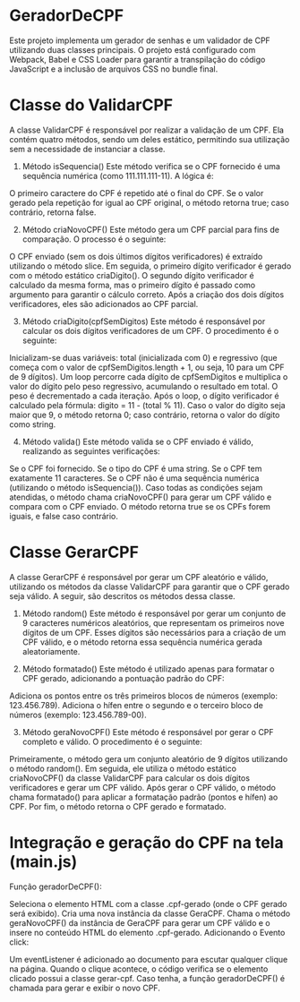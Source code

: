# GeradorDeCPF
Este projeto implementa um gerador de senhas e um validador de CPF utilizando duas classes principais. O projeto está configurado com Webpack, Babel e CSS Loader para garantir a transpilação do código JavaScript e a inclusão de arquivos CSS no bundle final.

# Classe do ValidarCPF
A classe ValidarCPF é responsável por realizar a validação de um CPF. Ela contém quatro métodos, sendo um deles estático, permitindo sua utilização sem a necessidade de instanciar a classe.

1. Método isSequencia()
Este método verifica se o CPF fornecido é uma sequência numérica (como 111.111.111-11). A lógica é:

O primeiro caractere do CPF é repetido até o final do CPF.
Se o valor gerado pela repetição for igual ao CPF original, o método retorna true; caso contrário, retorna false.

2. Método criaNovoCPF()
Este método gera um CPF parcial para fins de comparação. O processo é o seguinte:

O CPF enviado (sem os dois últimos dígitos verificadores) é extraído utilizando o método slice.
Em seguida, o primeiro dígito verificador é gerado com o método estático criaDigito().
O segundo dígito verificador é calculado da mesma forma, mas o primeiro dígito é passado como argumento para garantir o cálculo correto.
Após a criação dos dois dígitos verificadores, eles são adicionados ao CPF parcial.

3. Método criaDigito(cpfSemDigitos)
Este método é responsável por calcular os dois dígitos verificadores de um CPF. O procedimento é o seguinte:

Inicializam-se duas variáveis: total (inicializada com 0) e regressivo (que começa com o valor de cpfSemDigitos.length + 1, ou seja, 10 para um CPF de 9 dígitos).
Um loop percorre cada dígito de cpfSemDigitos e multiplica o valor do dígito pelo peso regressivo, acumulando o resultado em total.
O peso é decrementado a cada iteração.
Após o loop, o dígito verificador é calculado pela fórmula: digito = 11 - (total % 11). Caso o valor do dígito seja maior que 9, o método retorna 0; caso contrário, retorna o valor do dígito como string.

4. Método valida()
Este método valida se o CPF enviado é válido, realizando as seguintes verificações:

Se o CPF foi fornecido.
Se o tipo do CPF é uma string.
Se o CPF tem exatamente 11 caracteres.
Se o CPF não é uma sequência numérica (utilizando o método isSequencia()).
Caso todas as condições sejam atendidas, o método chama criaNovoCPF() para gerar um CPF válido e compara com o CPF enviado. O método retorna true se os CPFs forem iguais, e false caso contrário.

# Classe GerarCPF
A classe GerarCPF é responsável por gerar um CPF aleatório e válido, utilizando os métodos da classe ValidarCPF para garantir que o CPF gerado seja válido. A seguir, são descritos os métodos dessa classe.


1. Método random()
Este método é responsável por gerar um conjunto de 9 caracteres numéricos aleatórios, que representam os primeiros nove dígitos de um CPF. Esses dígitos são necessários para a criação de um CPF válido, e o método retorna essa sequência numérica gerada aleatoriamente.

2. Método formatado()
Este método é utilizado apenas para formatar o CPF gerado, adicionando a pontuação padrão do CPF:

Adiciona os pontos entre os três primeiros blocos de números (exemplo: 123.456.789).
Adiciona o hífen entre o segundo e o terceiro bloco de números (exemplo: 123.456.789-00).

3. Método geraNovoCPF()
Este método é responsável por gerar o CPF completo e válido. O procedimento é o seguinte:

Primeiramente, o método gera um conjunto aleatório de 9 dígitos utilizando o método random().
Em seguida, ele utiliza o método estático criaNovoCPF() da classe ValidarCPF para calcular os dois dígitos verificadores e gerar um CPF válido.
Após gerar o CPF válido, o método chama formatado() para aplicar a formatação padrão (pontos e hífen) ao CPF.
Por fim, o método retorna o CPF gerado e formatado.

# Integração e geração do CPF na tela (main.js)

Função geradorDeCPF():

Seleciona o elemento HTML com a classe .cpf-gerado (onde o CPF gerado será exibido).
Cria uma nova instância da classe GeraCPF.
Chama o método geraNovoCPF() da instância de GeraCPF para gerar um CPF válido e o insere no conteúdo HTML do elemento .cpf-gerado.
Adicionando o Evento click:

Um eventListener é adicionado ao documento para escutar qualquer clique na página.
Quando o clique acontece, o código verifica se o elemento clicado possui a classe gerar-cpf. Caso tenha, a função geradorDeCPF() é chamada para gerar e exibir o novo CPF.